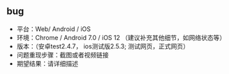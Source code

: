 ## bug
- 平台：Web/ Android / iOS
- 环境：Chrome / Android 7.0 / iOS 12 （建议补充其他细节，如网络状态等）
- 版本：（安卓test2.4.7， ios测试版2.5.3; 测试网页，正式网页）
- 问题重现步骤：截图或者视频链接
- 期望结果：请详细描述
